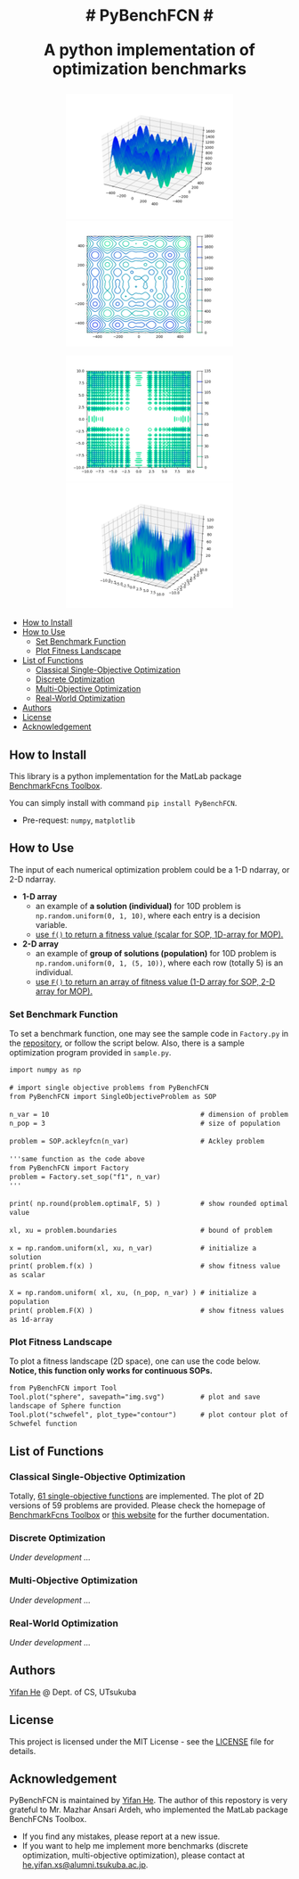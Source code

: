 <h1>
<p align="center"># PyBenchFCN #</p>
<p align="center">A python implementation of optimization benchmarks</p>
</h1>

<p align="center">
<img src="./image/f51_3D.png" width=300><img src="./image/f51_2D.png" width=300></p>
<p align="center"><img src="./image/f58_2D.png" width=300><img src="./image/f58_3D.png" width=300></p>

- [How to Install](#how-to-install)
- [How to Use](#how-to-use)
  - [Set Benchmark Function](#set-benchmark-function)
  - [Plot Fitness Landscape](#plot-fitness-landscape)
- [List of Functions](#list-of-functions)
  - [Classical Single-Objective Optimization](#classical-single-objective-optimization)
  - [Discrete Optimization](#discrete-optimization)
  - [Multi-Objective Optimization](#multi-objective-optimization)
  - [Real-World Optimization](#real-world-optimization)
- [Authors](#authors)
- [License](#license)
- [Acknowledgement](#acknowledgement)

## How to Install

This library is a python implementation for the MatLab package [BenchmarkFcns Toolbox](http://benchmarkfcns.xyz/).

You can simply install with command ```pip install PyBenchFCN```.
- Pre-request: ```numpy```, ```matplotlib```

## How to Use

The input of each numerical optimization problem could be a 1-D ndarray, or 2-D ndarray.
- **1-D array**
  - an example of **a solution (individual)** for 10D problem is ```np.random.uniform(0, 1, 10)```, where each entry is a decision variable.
  - <u>use ```f()``` to return a fitness value (scalar for SOP, 1D-array for MOP).</u>
- **2-D array**
  - an example of **group of solutions (population)** for 10D problem is ```np.random.uniform(0, 1, (5, 10))```, where each row (totally 5) is an individual.
  - <u>use ```F()``` to return an array of fitness value (1-D array for SOP, 2-D array for MOP).</u>

### Set Benchmark Function

To set a benchmark function, one may see the sample code in ```Factory.py``` in the [repository](https://github.com/Y1fanHE/PyBenchFCN), or follow the script below. Also, there is a sample optimization program provided in ```sample.py```.

```python3
import numpy as np

# import single objective problems from PyBenchFCN
from PyBenchFCN import SingleObjectiveProblem as SOP

n_var = 10                                      # dimension of problem
n_pop = 3                                       # size of population

problem = SOP.ackleyfcn(n_var)                  # Ackley problem

'''same function as the code above
from PyBenchFCN import Factory
problem = Factory.set_sop("f1", n_var)
'''

print( np.round(problem.optimalF, 5) )          # show rounded optimal value

xl, xu = problem.boundaries                     # bound of problem

x = np.random.uniform(xl, xu, n_var)            # initialize a solution
print( problem.f(x) )                           # show fitness value as scalar

X = np.random.uniform( xl, xu, (n_pop, n_var) ) # initialize a population
print( problem.F(X) )                           # show fitness values as 1d-array
```

### Plot Fitness Landscape

To plot a fitness landscape (2D space), one can use the code below. **Notice, this function only works for continuous SOPs.**

```python3
from PyBenchFCN import Tool
Tool.plot("sphere", savepath="img.svg")         # plot and save landscape of Sphere function
Tool.plot("schwefel", plot_type="contour")      # plot contour plot of Schwefel function
```

## List of Functions

### Classical Single-Objective Optimization

Totally, [61 single-objective functions](./SingleObjectiveProblem.md) are implemented. The plot of 2D versions of 59 problems are provided. Please check the homepage of [BenchmarkFcns Toolbox](http://benchmarkfcns.xyz/) or [this website](https://www.sfu.ca/~ssurjano/optimization.html) for the further documentation.

### Discrete Optimization

*Under development ...*

### Multi-Objective Optimization

*Under development ...*

### Real-World Optimization

*Under development ...*

## Authors

[Yifan He](https://y1fanhe.github.io) @ Dept. of CS, UTsukuba

## License

This project is licensed under the MIT License - see the [LICENSE](./LICENSE) file for details.

## Acknowledgement

PyBenchFCN is maintained by [Yifan He](https://y1fanhe.github.io). The author of this repostory is very grateful to Mr. Mazhar Ansari Ardeh, who implemented the MatLab package BenchFCNs Toolbox.

- If you find any mistakes, please report at a new issue.
- If you want to help me implement more benchmarks (discrete optimization, multi-objective optimization), please contact at [he.yifan.xs@alumni.tsukuba.ac.jp](mailto:he.yifan.xs@alumni.tsukuba.ac.jp).
